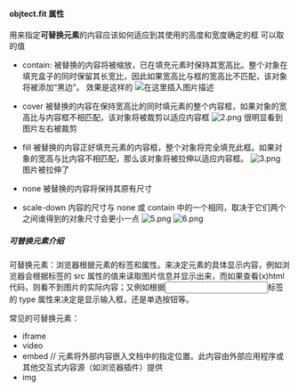#### objtect.fit 属性

用来指定**可替换元素**的内容应该如何适应到其使用的高度和宽度确定的框
可以取的值

-   contain: 被替换的内容将被缩放，已在填充元素时保持其宽高比。整个对象在填充盒子的同时保留其长宽比，因此如果宽高比与框的宽高比不匹配，该对象将被添加“黑边”。
    效果是这样的
    ![在这里插入图片描述](https://wx2.sbimg.cn/2020/05/15/1.png)

-   cover 被替换的内容在保持宽高比的同时填元素的整个内容框，如果对象的宽高比与内容框不相匹配，该对象将被裁剪以适应内容框
    ![2.png](https://wx2.sbimg.cn/2020/05/15/2.png)
    很明显看到图片左右被裁剪

-   fill 被替换的内容正好填充元素的内容框，整个对象将完全填充此框。如果对象的宽高与比内容不相匹配，那么该对象将被拉伸以适应内容框。
    ![3.png](https://wx1.sbimg.cn/2020/05/15/3.png)
    图片被拉伸了

-   none 被替换的内容将保持其原有尺寸

-   scale-down 内容的尺寸与 none 或 contain 中的一个相同，取决于它们两个之间谁得到的对象尺寸会更小一点
    ![5.png](https://wx2.sbimg.cn/2020/05/15/5.png)
    ![6.png](https://wx1.sbimg.cn/2020/05/15/6.png)

##### 可替换元素介绍

可替换元素：浏览器根据元素的标签和属性。来决定元素的具体显示内容，例如浏览器会根据<img>标签的 src 属性的值来读取图片信息并显示出来，而如果查看(x)html 代码，则看不到图片的实际内容；又例如根据<input>标签的 type 属性来决定是显示输入框，还是单选按钮等。

常见的可替换元素：

-   iframe
-   video
-   embed // 元素将外部内容嵌入文档中的指定位置。此内容由外部应用程序或其他交互式内容源（如浏览器插件）提供
-   img

